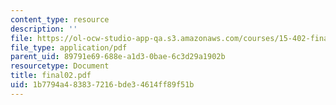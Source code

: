 ```yaml
---
content_type: resource
description: ''
file: https://ol-ocw-studio-app-qa.s3.amazonaws.com/courses/15-402-finance-theory-ii-spring-2003/1b7794a483837216bde34614ff89f51b_final02.pdf
file_type: application/pdf
parent_uid: 89791e69-688e-a1d3-0bae-6c3d29a1902b
resourcetype: Document
title: final02.pdf
uid: 1b7794a4-8383-7216-bde3-4614ff89f51b
---
```


